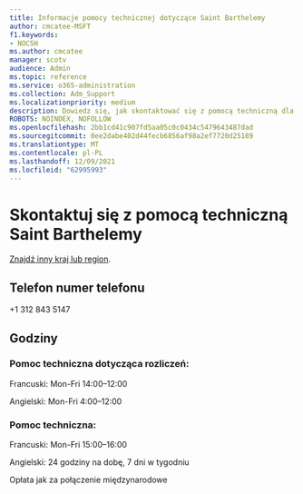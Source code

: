 ```yaml
---
title: Informacje pomocy technicznej dotyczące Saint Barthelemy
author: cmcatee-MSFT
f1.keywords:
- NOCSH
ms.author: cmcatee
manager: scotv
audience: Admin
ms.topic: reference
ms.service: o365-administration
ms.collection: Adm_Support
ms.localizationpriority: medium
description: Dowiedz się, jak skontaktować się z pomocą techniczną dla swojego kraju lub regionu.
ROBOTS: NOINDEX, NOFOLLOW
ms.openlocfilehash: 2bb1cd41c907fd5aa05c0c0434c5479643487dad
ms.sourcegitcommit: 0ee2dabe402d44fecb6856af98a2ef7720d25189
ms.translationtype: MT
ms.contentlocale: pl-PL
ms.lasthandoff: 12/09/2021
ms.locfileid: "62995993"
---
```

# <a name="contact-support-for-saint-barthelemy"></a>Skontaktuj się z pomocą techniczną Saint Barthelemy

[Znajdź inny kraj lub region](../get-help-support.md).

## <a name="phone-number"></a>Telefon numer telefonu
+1 312 843 5147

## <a name="hours"></a>Godziny
### <a name="billing-support"></a>Pomoc techniczna dotycząca rozliczeń:

Francuski: Mon-Fri 14:00–12:00

Angielski: Mon-Fri 4:00–12:00

### <a name="technical-support"></a>Pomoc techniczna:

Francuski: Mon-Fri 15:00–16:00

Angielski: 24 godziny na dobę, 7 dni w tygodniu

Opłata jak za połączenie międzynarodowe

